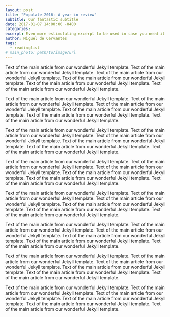 ```yaml
---
layout: post
title: "Populate 2016: A year in review"
subtitle: Our fantastic subtitle
date: 2017-01-07 14:00:00 -0400
categories: 
excerpt: Even more estimulating excerpt to be used in case you need it. 
author: Miguel de Cervantes
tags:
  - readinglist
# main_photo: path/to/image/url
---
```


Text of the main article from our wonderful Jekyll template. Text of the main article from our wonderful Jekyll template. Text of the main article from our wonderful Jekyll template. Text of the main article from our wonderful Jekyll template. Text of the main article from our wonderful Jekyll template. Text of the main article from our wonderful Jekyll template. 

Text of the main article from our wonderful Jekyll template. Text of the main article from our wonderful Jekyll template. Text of the main article from our wonderful Jekyll template. Text of the main article from our wonderful Jekyll template. Text of the main article from our wonderful Jekyll template. Text of the main article from our wonderful Jekyll template.  

Text of the main article from our wonderful Jekyll template. Text of the main article from our wonderful Jekyll template. Text of the main article from our wonderful Jekyll template. Text of the main article from our wonderful Jekyll template. Text of the main article from our wonderful Jekyll template. Text of the main article from our wonderful Jekyll template. 

Text of the main article from our wonderful Jekyll template. Text of the main article from our wonderful Jekyll template. Text of the main article from our wonderful Jekyll template. Text of the main article from our wonderful Jekyll template. Text of the main article from our wonderful Jekyll template. Text of the main article from our wonderful Jekyll template.  

Text of the main article from our wonderful Jekyll template. Text of the main article from our wonderful Jekyll template. Text of the main article from our wonderful Jekyll template. Text of the main article from our wonderful Jekyll template. Text of the main article from our wonderful Jekyll template. Text of the main article from our wonderful Jekyll template. 

Text of the main article from our wonderful Jekyll template. Text of the main article from our wonderful Jekyll template. Text of the main article from our wonderful Jekyll template. Text of the main article from our wonderful Jekyll template. Text of the main article from our wonderful Jekyll template. Text of the main article from our wonderful Jekyll template.  

Text of the main article from our wonderful Jekyll template. Text of the main article from our wonderful Jekyll template. Text of the main article from our wonderful Jekyll template. Text of the main article from our wonderful Jekyll template. Text of the main article from our wonderful Jekyll template. Text of the main article from our wonderful Jekyll template. 

Text of the main article from our wonderful Jekyll template. Text of the main article from our wonderful Jekyll template. Text of the main article from our wonderful Jekyll template. Text of the main article from our wonderful Jekyll template. Text of the main article from our wonderful Jekyll template. Text of the main article from our wonderful Jekyll template.  
